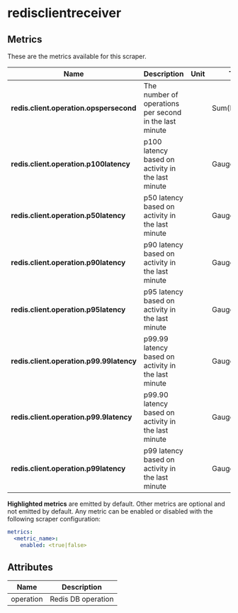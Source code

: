 [comment]: <> (Code generated by mdatagen. DO NOT EDIT.)

# redisclientreceiver

## Metrics

These are the metrics available for this scraper.

| Name | Description | Unit | Type | Attributes |
| ---- | ----------- | ---- | ---- | ---------- |
| **redis.client.operation.opspersecond** | The number of operations per second in the last minute |  | Sum(Int) | <ul> <li>operation</li> </ul> |
| **redis.client.operation.p100latency** | p100 latency based on activity in the last minute |  | Gauge(Double) | <ul> <li>operation</li> </ul> |
| **redis.client.operation.p50latency** | p50 latency based on activity in the last minute |  | Gauge(Double) | <ul> <li>operation</li> </ul> |
| **redis.client.operation.p90latency** | p90 latency based on activity in the last minute |  | Gauge(Double) | <ul> <li>operation</li> </ul> |
| **redis.client.operation.p95latency** | p95 latency based on activity in the last minute |  | Gauge(Double) | <ul> <li>operation</li> </ul> |
| **redis.client.operation.p99.99latency** | p99.99 latency based on activity in the last minute |  | Gauge(Double) | <ul> <li>operation</li> </ul> |
| **redis.client.operation.p99.9latency** | p99.90 latency based on activity in the last minute |  | Gauge(Double) | <ul> <li>operation</li> </ul> |
| **redis.client.operation.p99latency** | p99 latency based on activity in the last minute |  | Gauge(Double) | <ul> <li>operation</li> </ul> |

**Highlighted metrics** are emitted by default. Other metrics are optional and not emitted by default.
Any metric can be enabled or disabled with the following scraper configuration:

```yaml
metrics:
  <metric_name>:
    enabled: <true|false>
```

## Attributes

| Name | Description |
| ---- | ----------- |
| operation | Redis DB operation |
